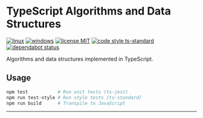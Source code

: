 # TypeScript Algorithms and Data Structures

[![linux][0]][1]
[![windows][2]][3]
[![license MIT][4]][5]
[![code style ts-standard][6]][7]
[![dependabot status][8]][9]

Algorithms and data structures implemented in TypeScript.

## Usage

```bash
npm test           # Run unit tests (ts-jest)
npm run test-style # Run style tests (ts-standard)
npm run build      # Transpile to JavaScript
```

---

[0]: https://github.com/JCPedroza/algorithms-and-data-structures-ts/actions/workflows/linux.node.js.yml/badge.svg
[1]: https://github.com/JCPedroza/algorithms-and-data-structures-ts/actions/workflows/linux.node.js.yml
[2]: https://github.com/JCPedroza/algorithms-and-data-structures-ts/actions/workflows/windows.node.js.yml/badge.svg
[3]: https://github.com/JCPedroza/algorithms-and-data-structures-ts/actions/workflows/windows.node.js.yml
[4]: https://badgen.net/github/license/JCPedroza/algorithms-and-data-structures-ts
[5]: https://en.wikipedia.org/wiki/MIT_License
[6]: https://badgen.net/badge/code%20style/ts-standard/blue?icon=typescript
[7]: https://github.com/standard/ts-standard
[8]: https://badgen.net/github/dependabot/JCPedroza/algorithms-and-data-structures-ts?icon=dependabot
[9]: https://github.com/dependabot/dependabot-core
